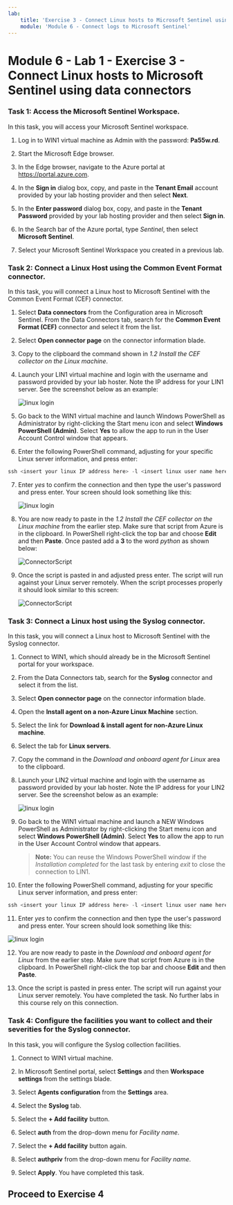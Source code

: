 ```yaml
---
lab:
    title: 'Exercise 3 - Connect Linux hosts to Microsoft Sentinel using data connectors'
    module: 'Module 6 - Connect logs to Microsoft Sentinel'
---
```


# Module 6 - Lab 1 - Exercise 3 - Connect Linux hosts to Microsoft Sentinel using data connectors


### Task 1: Access the Microsoft Sentinel Workspace.

In this task, you will access your Microsoft Sentinel workspace.

1. Log in to WIN1 virtual machine as Admin with the password: **Pa55w.rd**.  

2. Start the Microsoft Edge browser.

3. In the Edge browser, navigate to the Azure portal at https://portal.azure.com.

4. In the **Sign in** dialog box, copy, and paste in the **Tenant Email** account provided by your lab hosting provider and then select **Next**.

5. In the **Enter password** dialog box, copy, and paste in the **Tenant Password** provided by your lab hosting provider and then select **Sign in**.

6. In the Search bar of the Azure portal, type *Sentinel*, then select **Microsoft Sentinel**.

7. Select your Microsoft Sentinel Workspace you created in a previous lab.


### Task 2: Connect a Linux Host using the Common Event Format connector.

In this task, you will connect a Linux host to Microsoft Sentinel with the Common Event Format (CEF) connector.

1. Select **Data connectors** from the Configuration area in Microsoft Sentinel.  From the Data Connectors tab, search for the **Common Event Format (CEF)** connector and select it from the list.

2. Select **Open connector page** on the connector information blade.

3. Copy to the clipboard the command shown in *1.2 Install the CEF collector on the Linux machine*.

4. Launch your LIN1 virtual machine and login with the username and password provided by your lab hoster. Note the IP address for your LIN1 server. See the screenshot below as an example:

   ![linux login](../Media/LinuxLoginExample.png)

5. Go back to the WIN1 virtual machine and launch Windows PowerShell as Administrator by right-clicking the Start menu icon and select **Windows PowerShell (Admin)**. Select **Yes** to allow the app to run in the User Account Control window that appears.

6. Enter the following PowerShell command, adjusting for your specific Linux server information, and press enter:

```PowerShell
ssh <insert your linux IP address here> -l <insert linux user name here>
```

7. Enter *yes* to confirm the connection and then type the user's password and press enter. Your screen should look something like this:

   ![linux login](../Media/PSconnectLinux.png)

8. You are now ready to paste in the *1.2 Install the CEF collector on the Linux machine* from the earlier step. Make sure that script from Azure is in the clipboard. In PowerShell right-click the top bar and choose **Edit** and then **Paste**. Once pasted add a **3** to the word *python* as shown below:

   ![ConnectorScript](../Media/ConnectorScript.png)


9. Once the script is pasted in and adjusted press enter. The script will run against your Linux server remotely. When the script processes properly it should look similar to this screen:

   ![ConnectorScript](../Media/LinuxConnected.png)


### Task 3: Connect a Linux host using the Syslog connector.

In this task, you will connect a Linux host to Microsoft Sentinel with the Syslog connector.

1. Connect to WIN1, which should already be in the Microsoft Sentinel portal for your workspace.  

2. From the Data Connectors tab, search for the **Syslog** connector and select it from the list.

3. Select **Open connector page** on the connector information blade.

4. Open the **Install agent on a non-Azure Linux Machine** section.

5. Select the link for **Download & install agent for non-Azure Linux machine**. 

6. Select the tab for **Linux servers**.

7. Copy the command in the *Download and onboard agent for Linux* area to the clipboard.

8. Launch your LIN2 virtual machine and login with the username as password provided by your lab hoster. Note the IP address for your LIN2 server. See the screenshot below as an example:

   ![linux login](../Media/LinuxLoginExample.png)

9. Go back to the WIN1 virtual machine and launch a NEW Windows PowerShell as Administrator by right-clicking the Start menu icon and select **Windows PowerShell (Admin)**. Select **Yes** to allow the app to run in the User Account Control window that appears.

   >**Note:** You can reuse the Windows PowerShell window if the *Installation completed* for the last task by entering *exit* to close the connection to LIN1.

10. Enter the following PowerShell command, adjusting for your specific Linux server information, and press enter:

```PowerShell
ssh <insert your linux IP address here> -l <insert linux user name here>
```

11. Enter *yes* to confirm the connection and then type the user's password and press enter. Your screen should look something like this:

   ![linux login](../Media/PSconnectLinux.png)

12. You are now ready to paste in the *Download and onboard agent for Linux* from the earlier step. Make sure that script from Azure is in the clipboard. In PowerShell right-click the top bar and choose **Edit** and then **Paste**.

13. Once the script is pasted in press enter. The script will run against your Linux server remotely. You have completed the task. No further labs in this course rely on this connection.


### Task 4: Configure the facilities you want to collect and their severities for the Syslog connector.

In this task, you will configure the Syslog collection facilities.

1. Connect to WIN1 virtual machine.

2. In Microsoft Sentinel portal, select **Settings** and then **Workspace settings** from the settings blade.

3. Select **Agents configuration** from the **Settings** area.

4. Select the **Syslog** tab.

5. Select the **+ Add facility** button.

6. Select **auth** from the drop-down menu for *Facility name*.

7. Select the **+ Add facility** button again.

8. Select **authpriv** from the drop-down menu for *Facility name*.

9. Select **Apply**.  You have completed this task.

## Proceed to Exercise 4
